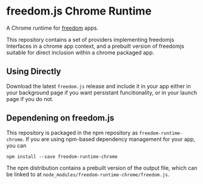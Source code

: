 freedom.js Chrome Runtime
======================

A Chrome runtime for [freedom](https://github.com/UWNetworksLab/freedom) apps.

This repository contains a set of providers implementing freedomjs Interfaces
in a chrome app context, and a prebuilt version of freedomjs suitable for
direct inclusion within a chrome packaged app.

Using Directly
--------------

Download the latest ```freedom.js``` release and include it in your app either
in your background page if you want persistant funcitionality, or in your
launch page if you do not.

Dependening on freedom.js
-------------------------

This repository is packaged in the npm repository as
```freedom-runtime-chrome```.
If you are using npm-based dependency management for your app, you can

    npm install --save freedom-runtime-chrome

The npm distribution contains a prebuilt version of the output file, which
can be linked to at ```node_modules/freedom-runtime-chrome/freedom.js```.